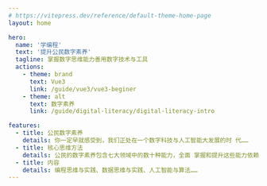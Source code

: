 ```yaml
---
# https://vitepress.dev/reference/default-theme-home-page
layout: home

hero:
  name: '学编程'
  text: '提升公民数字素养'
  tagline: 掌握数字思维能力善用数字技术与工具
  actions:
    - theme: brand
      text: Vue3
      link: /guide/vue3/vue3-beginer
    - theme: alt
      text: 数字素养
      link: /guide/digital-literacy/digital-literacy-intro

features:
  - title: 公民数字素养
    details: 你一定早就感受到，我们正处在一个数字科技与人工智能大发展的时 代……
  - title: 核心思维方法
    details: 公民的数字素养包含七大领域中的数十种能力，全面 掌握和提升这些能力依赖于持续学习和掌握一组“核心思维方法”，包括探索 与创造、尝试与纠错、元认知、人本思维、分析思维、计算思维和数据思维、智能时代 的教师数字素养……
  - title: 内容
    details: 编程思维与实践、数据思维与实践、人工智能与算法……
---
```

